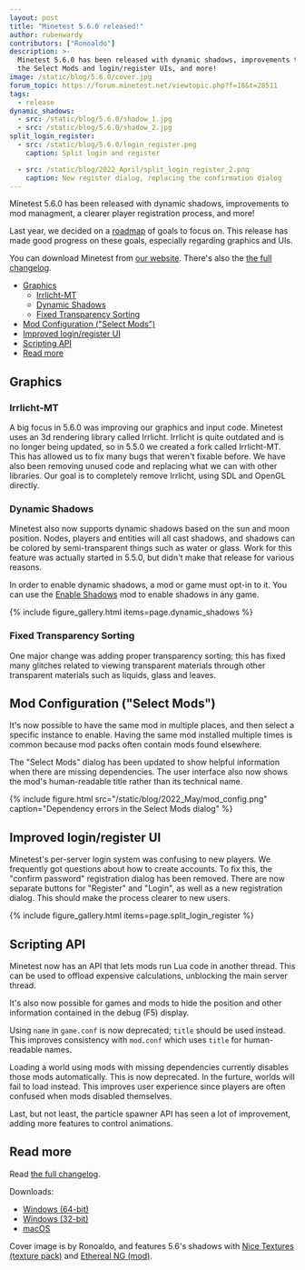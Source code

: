 ```yaml
---
layout: post
title: "Minetest 5.6.0 released!"
author: rubenwardy
contributors: ["Ronoaldo"]
description: >-
  Minetest 5.6.0 has been released with dynamic shadows, improvements to
  the Select Mods and login/register UIs, and more!
image: /static/blog/5.6.0/cover.jpg
forum_topic: https://forum.minetest.net/viewtopic.php?f=18&t=28511
tags:
  - release
dynamic_shadows:
  - src: /static/blog/5.6.0/shadow_1.jpg
  - src: /static/blog/5.6.0/shadow_2.jpg
split_login_register:
  - src: /static/blog/5.6.0/login_register.png
    caption: Split login and register

  - src: /static/blog/2022_April/split_login_register_2.png
    caption: New register dialog, replacing the confirmation dialog
---
```

Minetest 5.6.0 has been released with dynamic shadows, improvements to 
mod managment, a clearer player registration process, and more!

Last year, we decided on a
[roadmap](https://github.com/minetest/minetest/blob/master/doc/direction.md) of
goals to focus on. This release has made good progress on these goals, especially
regarding graphics and UIs.

You can download Minetest from
[our website](https://www.minetest.net/downloads/).
There's also the
[the full changelog](https://dev.minetest.net/Changelog#5.5.0_.E2.86.92_5.6.0).

<!-- more -->

- [Graphics](#graphics)
  - [Irrlicht-MT](#irrlicht-mt)
  - [Dynamic Shadows](#dynamic-shadows)
  - [Fixed Transparency Sorting](#fixed-transparency-sorting)
- [Mod Configuration ("Select Mods")](#mod-configuration-select-mods)
- [Improved login/register UI](#improved-loginregister-ui)
- [Scripting API](#scripting-api)
- [Read more](#read-more)


## Graphics

### Irrlicht-MT

A big focus in 5.6.0 was improving our graphics and input code. Minetest
uses an 3d rendering library called Irrlicht. Irrlicht is quite outdated and is 
no longer being updated, so in 5.5.0 we created a fork called Irrlicht-MT. This 
has allowed us to fix many bugs that weren't fixable before. We have also been
removing unused code and replacing what we can with other libraries. Our goal
is to completely remove Irrlicht, using SDL and OpenGL directly.

### Dynamic Shadows

Minetest also now supports dynamic shadows based on the sun and moon position.
Nodes, players and entities will all cast shadows, and shadows can be colored
by semi-transparent things such as water or glass. Work for this feature was
actually started in 5.5.0, but didn't make that release for various reasons.

In order to enable dynamic shadows, a mod or game must opt-in to it. You can use
the [Enable Shadows](https://content.minetest.net/packages/ROllerozxa/enable_shadows/)
mod to enable shadows in any game.

{% include figure_gallery.html items=page.dynamic_shadows %}

### Fixed Transparency Sorting

One major change was adding proper transparency sorting; this has fixed many
glitches related to viewing transparent materials through other transparent
materials such as liquids, glass and leaves.


## Mod Configuration ("Select Mods")

It's now possible to have the same mod in multiple places, and then select
a specific instance to enable. Having the same mod installed multiple
times is common because mod packs often contain mods found elsewhere.

The "Select Mods" dialog has been updated to show helpful information when
there are missing dependencies. The user interface also now shows the mod's
human-readable title rather than its technical name.

{% include figure.html src="/static/blog/2022_May/mod_config.png" caption="Dependency errors in the Select Mods dialog" %}


## Improved login/register UI

Minetest's per-server login system was confusing to new
players. We frequently got questions about how to create accounts.
To fix this, the "confirm password" registration dialog has been removed. There are now
separate buttons for "Register" and "Login", as well as a new registration dialog. This
should make the process clearer to new users.


{% include figure_gallery.html items=page.split_login_register %}


## Scripting API

Minetest now has an API that lets mods run Lua code in another thread. This can
be used to offload expensive calculations, unblocking the main server thread.

It's also now possible for games and mods to hide the position and other 
information contained in the debug (F5) display.

Using `name` in `game.conf` is now deprecated; `title` should be used instead. 
This improves consistency with `mod.conf` which uses `title` for human-readable
names.

Loading a world using mods with missing dependencies currently disables those mods
automatically. This is now deprecated. In the furture, worlds will fail to load
instead. This improves user experience since players are often confused when mods 
disabled themselves.

Last, but not least, the particle spawner API has seen a lot of improvement,
adding more features to control animations.

## Read more

Read [the full changelog](https://dev.minetest.net/Changelog#5.5.0_.E2.86.92_5.6.0).

Downloads:

- [Windows (64-bit)](https://github.com/minetest/minetest/releases/download/5.6.0/minetest-5.6.0-win64.zip)
- [Windows (32-bit)](https://github.com/minetest/minetest/releases/download/5.6.0/minetest-5.6.0-win32.zip)
- [macOS](https://github.com/minetest/minetest/releases/download/5.6.0/minetest-5.6.0-osx.zip)

Cover image is by Ronoaldo, and features 5.6's shadows with
[Nice Textures (texture pack)](https://content.minetest.net/packages/duckgo/nice_textures/)
and
[Ethereal NG (mod)](https://content.minetest.net/packages/TenPlus1/ethereal/).

